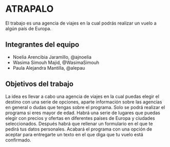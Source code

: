 # ATRAPALO

El trabajo es una agencia de viajes en la cual podrás realizar un vuelo a algún país de Europa.

## Integrantes del equipo

* Noelia Arencibia Jaramillo,  @ajnoelia 
* Wasima Simouh  Majid,  @WasimaSimouh 
* Paula Alejandra  Mantilla,  @alepau

## Objetivos del trabajo

La idea es llevar a cabo una  agencia de viajes en la cual puedas elegir el destino con una serie de opciones, aparte información sobre 
las agencias en general o dudas que tengas sobre el programa. Solo se podrá realizar el programa si eres mayor de edad.
Habrá una serie de lugares que puedas elegir con precios y ofertas en diferentes países de Europa  y ciudades seleccionados.  Después habrá que rellenar un formulario en el que te pedirá  tus datos personales.  Acabará el programa
con una opción de aceptar para entregarte un texto en el que diga que tu vuelo está confirmado.




